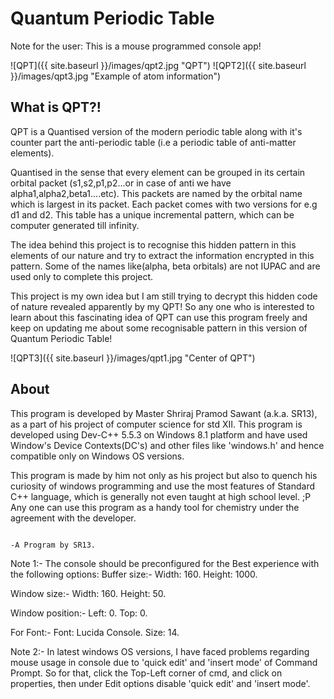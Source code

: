 # Quantum Periodic Table

Note for the user: This is a mouse programmed console app! 

![QPT]({{ site.baseurl }}/images/qpt2.jpg "QPT")
![QPT2]({{ site.baseurl }}/images/qpt3.jpg "Example of atom information")

## What is QPT?! ##

QPT is a Quantised version of the modern periodic table 
along with it's counter part the anti-periodic table 
(i.e a periodic table of anti-matter elements).

Quantised in the sense
that every element can be grouped in its certain orbital packet 
(s1,s2,p1,p2...or in case of anti we have alpha1,alpha2,beta1....etc).
This packets are named by the orbital name which is largest in its packet. 
Each packet comes with two versions for e.g d1 and d2. This table has
a unique incremental pattern, which can be computer generated till infinity.

The idea behind this project is to recognise this hidden pattern in this
elements of our nature and try to extract the information encrypted in this pattern.
Some of the names like(alpha, beta orbitals) are not IUPAC and are used only to
complete this project.

This project is my own idea but I am still trying to decrypt this hidden code of nature revealed apparently by my QPT!
So any one who is interested to learn about this fascinating idea of QPT
can use this program freely and keep on updating me about some recognisable pattern
in this version of Quantum Periodic Table!

![QPT3]({{ site.baseurl }}/images/qpt1.jpg "Center of QPT")

## About ##

This program is developed by Master Shriraj Pramod Sawant (a.k.a. SR13),
as a part of his project of computer science for std XII.
This program is developed using Dev-C++ 5.5.3 on Windows 8.1 platform
and have used Window's Device Contexts(DC's) and other files like 'windows.h'
and hence compatible only on Windows OS versions.

This program is made by him not only as his project
but also to quench his curiosity of windows programming and use the most features of Standard C++ language, which is generally not even taught at high school level. ;P
Any one can use this program as a handy tool for chemistry under the 
agreement with the developer.

							                                                -A Program by SR13.

Note 1:- 
The console should be preconfigured for the Best experience with the following options:
Buffer size:-
Width: 160.
Height: 1000.

Window size:-
Width: 160.
Height: 50.

Window position:-
Left: 0.
Top: 0.

For Font:-
Font: Lucida Console.
Size: 14.

Note 2:- 
In latest windows OS versions, I have faced problems regarding mouse usage in console due to 'quick edit' and 'insert mode' of Command Prompt.
So for that, click the Top-Left corner of cmd, and click on properties, then under Edit options disable 'quick edit' and 'insert mode'.


